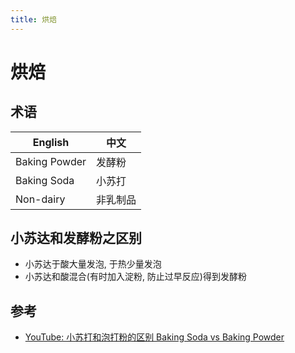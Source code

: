 ```yaml
---
title: 烘焙
---
```


# 烘焙

## 术语

| English       | 中文     |
| ------------- | -------- |
| Baking Powder | 发酵粉   |
| Baking Soda   | 小苏打   |
| Non-dairy     | 非乳制品 |

## 小苏达和发酵粉之区别

- 小苏达于酸大量发泡, 于热少量发泡
- 小苏达和酸混合(有时加入淀粉, 防止过早反应)得到发酵粉

## 参考

- [YouTube: 小苏打和泡打粉的区别 Baking Soda vs Baking Powder](https://www.youtube.com/watch?v=amdln95X4hs)
